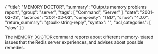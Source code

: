 {
  "title": "MEMORY DOCTOR",
  "summary": "Outputs memory problems report",
  "group": "server",
  "tags": [
    "Command",
    "Server"
  ],
  "date": "2001-02-03",
  "lastmod": "2001-02-03",
  "complexity": "TBD",
  "since": "4.0.0",
  "return_summary": "@bulk-string-reply",
  "syntax": "",
  "acl_categories": [
    "slow"
  ]
}

The [MEMORY DOCTOR](/commands/memory-doctor) command reports about different memory-related issues that
the Redis server experiences, and advises about possible remedies.

